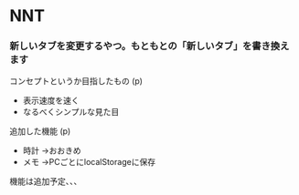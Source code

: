 # NNT


### 新しいタブを変更するやつ。もともとの「新しいタブ」を書き換えます

コンセプトというか目指したもの (p)
 - 表示速度を速く
 - なるべくシンプルな見た目
 
追加した機能 (p)
 - 時計 →おおきめ
 - メモ →PCごとにlocalStorageに保存
 
 機能は追加予定、、、
